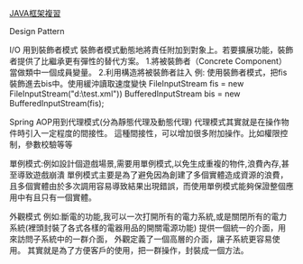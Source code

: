 [JAVA框架複習](http://codingxiaxw.cn/2016/11/19/46-ssm%E9%AB%98%E7%BA%A7%E5%BC%80%E5%8F%91/)


Design Pattern

I/O 用到裝飾者模式
裝飾者模式動態地將責任附加到對象上。若要擴展功能，裝飾者提供了比繼承更有彈性的替代方案。
1.將被裝飾者（Concrete Component）當做類中一個成員變量。
2.利用構造將被裝飾者註入
例:
使用裝飾者模式，把fis裝飾進去bis中。使用緩沖讀取速度變快
FileInputStream fis = new FileInputStream("d:\\test.xml")) 
BufferedInputStream bis = new BufferedInputStream(fis);


Spring AOP用到代理模式(分為靜態代理及動態代理)
代理模式其實就是在操作物件時引入一定程度的間接性。
這種間接性，可以增加很多附加操作。比如權限控制，參數校驗等等


單例模式:例如設計個遊戲場景,需要用單例模式,以免生成重複的物件,浪費內存,甚至導致遊戲崩潰
單例模式主要是為了避免因為創建了多個實體造成資源的浪費，
且多個實體由於多次調用容易導致結果出現錯誤，而使用單例模式能夠保證整個應用中有且只有一個實體。


外觀模式
例如:斷電的功能,我可以一次打開所有的電力系統,或是關閉所有的電力系統(裡頭封裝了各式各樣的電器用品的開關電源功能)
提供一個統一的介面，用來訪問子系統中的一群介面，
外觀定義了一個高層的介面，讓子系統更容易使用。
其實就是為了方便客戶的使用，把一群操作，封裝成一個方法。
